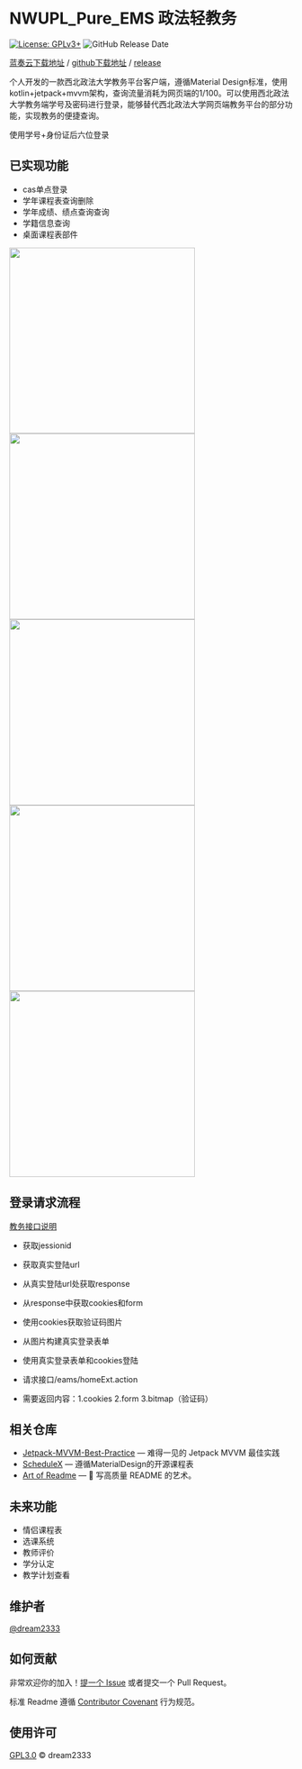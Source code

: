 # NWUPL_Pure_EMS 政法轻教务

[![License: GPLv3+](https://img.shields.io/badge/License-GPLv3%2B-blue)](https://www.gnu.org/licenses/gpl-3.0.html)  ![GitHub Release Date](https://img.shields.io/github/release-date/dream2333/NWUPL_Pure_EMS) 

[蓝奏云下载地址](https://www.lanzouw.com/iB61xo1uhah "下载地址") / [github下载地址](https://github.com/dream2333/NWUPL_Pure_EMS/releases/download/v0.2.5/app-release.apk "下载地址") / [release](https://github.com/dream2333/NWUPL_Pure_EMS/releases "下载地址")

个人开发的一款西北政法大学教务平台客户端，遵循Material Design标准，使用kotlin+jetpack+mvvm架构，查询流量消耗为网页端的1/100。可以使用西北政法大学教务端学号及密码进行登录，能够替代西北政法大学网页端教务平台的部分功能，实现教务的便捷查询。

使用学号+身份证后六位登录

## 已实现功能

- cas单点登录
- 学年课程表查询删除
- 学年成绩、绩点查询查询
- 学籍信息查询
- 桌面课程表部件

<img src="https://www.hualigs.cn/image/6076c0de0981d.jpg" height="330" />   <img src="https://www.hualigs.cn/image/6076c0de96773.jpg" height="330" />  <img src="https://www.hualigs.cn/image/6076c0de52283.jpg" height="330"  />   <img src="https://www.hualigs.cn/image/6076c0dcb5c37.jpg" height="330"  />  <img src="https://www.hualigs.cn/image/6076bca38517b.jpg" height="330"  /> 

## 登录请求流程

[教务接口说明](https://github.com/dream2333/NWUPL_Pure_EMS/blob/master/%E6%8E%A5%E5%8F%A3.md "接口文档") 

- 获取jessionid

- 获取真实登陆url

- 从真实登陆url处获取response

- 从response中获取cookies和form

- 使用cookies获取验证码图片

- 从图片构建真实登录表单

- 使用真实登录表单和cookies登陆

- 请求接口/eams/homeExt.action

- 需要返回内容：1.cookies 2.form 3.bitmap（验证码）

## 相关仓库

- [Jetpack-MVVM-Best-Practice](https://github.com/KunMinX/Jetpack-MVVM-Best-Practice) — 难得一见的 Jetpack MVVM 最佳实践
- [ScheduleX](https://github.com/Surine/ScheduleX) — 遵循MaterialDesign的开源课程表
- [Art of Readme](https://github.com/noffle/art-of-readme) — 💌 写高质量 README 的艺术。

## 未来功能
- 情侣课程表
- 选课系统
- 教师评价
- 学分认定
- 教学计划查看

## 维护者

[@dream2333](https://github.com/dream2333)

## 如何贡献

非常欢迎你的加入！[提一个 Issue](https://github.com/dream2333/NWUPL_Pure_EMS/issues/new) 或者提交一个 Pull Request。


标准 Readme 遵循 [Contributor Covenant](http://contributor-covenant.org/version/1/3/0/) 行为规范。


## 使用许可

[GPL3.0](LICENSE) © dream2333
